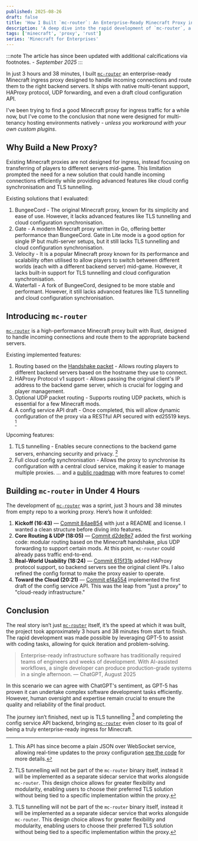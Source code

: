 ```yaml
---
published: 2025-08-26
draft: false
title: 'How I Built `mc-router`: An Enterprise-Ready Minecraft Proxy in Under 4 Hours'
description: 'A deep dive into the rapid development of `mc-router`, a high-performance Minecraft proxy built with Rust, designed for multi-tenant hosting environments.'
tags: ['minecraft', 'proxy', 'rust']
series: 'Minecraft for Enterprises'
---
```


:::note
The article has since been updated with additional calcifications via footnotes. - *September 2025*
:::

In just 3 hours and 38 minutes, I built [`mc-router`](https://github.com/CloudinatorMC/mc-router) an enterprise-ready Minecraft ingress proxy designed to handle incoming connections and route them to the right backend servers. It ships with native multi-tenant support, HAProxy protocol, UDP forwarding, and even a draft cloud configuration API.

I've been trying to find a good Minecraft proxy for ingress traffic for a while now, but I've come to the conclusion that none were designed for multi-tenancy hosting environments natively - *unless you workaround with your own custom plugins*.

## Why Build a New Proxy?

Existing Minecraft proxies are not designed for ingress, instead focusing on transferring of players to different servers mid-game. This limitation prompted the need for a new solution that could handle incoming connections efficiently while providing advanced features like cloud config synchronisation and TLS tunnelling.

Existing solutions that I evaluated:

1. BungeeCord - The original Minecraft proxy, known for its simplicity and ease of use. However, it lacks advanced features like TLS tunnelling and cloud configuration synchronisation.
2. Gate - A modern Minecraft proxy written in Go, offering better performance than BungeeCord. Gate in Lite mode is a good option for single IP but multi-server setups, but it still lacks TLS tunnelling and cloud configuration synchronisation.
3. Velocity - It is a popular Minecraft proxy known for its performance and scalability often utilised to allow players to switch between different worlds (each with a different backend server) mid-game. However, it lacks built-in support for TLS tunnelling and cloud configuration synchronisation.
4. Waterfall - A fork of BungeeCord, designed to be more stable and performant. However, it still lacks advanced features like TLS tunnelling and cloud configuration synchronisation.

## Introducing `mc-router`

[`mc-router`](https://github.com/CloudinatorMC/mc-router) is a high-performance Minecraft proxy built with Rust, designed to handle incoming connections and route them to the appropriate backend servers.

Existing implemented features:
1. Routing based on the [Handshake packet](https://minecraft.wiki/w/Java_Edition_protocol/Packets#Handshake) - Allows routing players to different backend servers based on the hostname they use to connect.
2. HAProxy Protocol v1 support - Allows passing the original client's IP address to the backend game server, which is crucial for logging and player management.
3. Optional UDP packet routing - Supports routing UDP packets, which is essential for a few Minecraft mods.
4. A config service API draft - Once completed, this will allow dynamic configuration of the proxy via a RESTful API secured with ed25519 keys. [^1]

[^1]: This API has since become a plain JSON over WebSocket service, allowing real-time updates to the proxy configuration [see the code](https://github.com/CloudinatorMC/mc-router/tree/main/src/management_api) for more details.


Upcoming features:
1. TLS tunnelling - Enables secure connections to the backend game servers, enhancing security and privacy. [^2]
2. Full cloud config synchronisation - Allows the proxy to synchronise its configuration with a central cloud service, making it easier to manage multiple proxies.
... and a [public roadmap](https://github.com/orgs/CloudinatorMC/projects/1) with more features to come!

[^2]: TLS tunnelling will not be part of the `mc-router` binary itself, instead it will be implemented as a separate sidecar service that works alongside `mc-router`. This design choice allows for greater flexibility and modularity, enabling users to choose their preferred TLS solution without being tied to a specific implementation within the proxy.

## Building `mc-router` in Under 4 Hours

The development of [`mc-router`](https://github.com/CloudinatorMC/mc-router) was a sprint, just 3 hours and 38 minutes from empty repo to a working proxy. Here’s how it unfolded:

1. **Kickoff (16:43)** — [Commit 84ae854](https://github.com/CloudinatorMC/mc-router/commit/84ae8541418c0eb75439ef71a973b1addaf607c5) with just a README and license. I wanted a clean structure before diving into features.
2. **Core Routing & UDP (18:05)** — [Commit d2de8e7](https://github.com/CloudinatorMC/mc-router/commit/d2de8e7716e1baf61f2f049ae3f8d6ae1fdd3d13) added the first working code: modular routing based on the Minecraft handshake, plus UDP forwarding to support certain mods. At this point, `mc-router` could already pass traffic end-to-end.
3. **Real-World Usability (18:24)** — [Commit 615f31b](https://github.com/CloudinatorMC/mc-router/commit/615f31b6ba7a3259ffd75bbc22329d8a1956ed2d) added HAProxy protocol support, so backend servers see the original client IPs. I also refined the config format to make the proxy easier to operate.
4. **Toward the Cloud (20:21)** — [Commit ef4a554](https://github.com/CloudinatorMC/mc-router/commit/ef4a554bb99391873df0a7cd80fb24561513b7de) implemented the first draft of the config service API. This was the leap from "just a proxy" to "cloud-ready infrastructure."

## Conclusion

The real story isn’t just [`mc-router`](https://github.com/CloudinatorMC/mc-router) itself, it’s the speed at which it was built, the project took approximately 3 hours and 38 minutes from start to finish. The rapid development was made possible by leveraging GPT-5 to assist with coding tasks, allowing for quick iteration and problem-solving.

> Enterprise-ready infrastructure software has traditionally required teams of engineers and weeks of development. With AI-assisted workflows, a single developer can produce production-grade systems in a single afternoon.
> — ChatGPT, August 2025

In this scenario we can agree with ChatGPT's sentiment, as GPT-5 has proven it can undertake complex software development tasks efficiently. However, human oversight and expertise remain crucial to ensure the quality and reliability of the final product.

The journey isn’t finished, next up is TLS tunnelling [^2] and completing the config service API backend, bringing [`mc-router`](https://github.com/CloudinatorMC/mc-router) even closer to its goal of being a truly enterprise-ready ingress for Minecraft.
